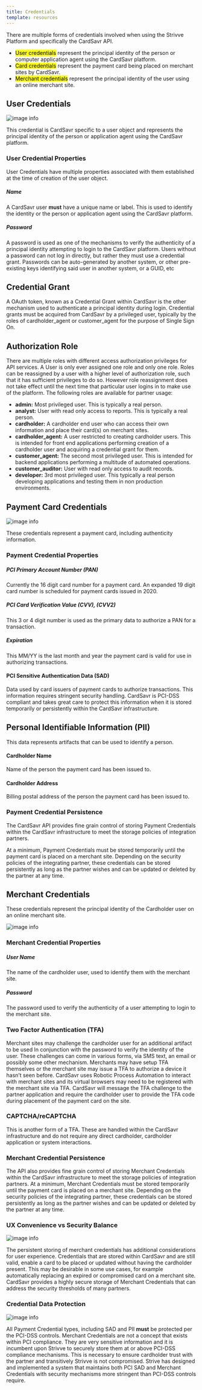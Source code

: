 ```yaml
---
title: Credentials
template: resources
---
```


There are multiple forms of credentials involved when using the Strivve Platform and specifically the CardSavr API.
- <mark>User credentials</mark> represent the principal identity of the person or computer application agent using the CardSavr platform.
- <mark>Card credentials</mark> represent the payment card being placed on merchant sites by CardSavr.
- <mark>Merchant credentials</mark> represent the principal identity of the user using an online merchant site.

## User Credentials
![image info](/images/unpw-credential.png)

This credential is CardSavr specific to a user object and represents the principal identity of the person or application agent using the CardSavr platform.

### User Credential Properties
User Credentials have multiple properties associated with them established at the time of creation of the user object.

##### Name
A CardSavr user <strong>must</strong> have a unique name or label.  This is used to identify the identity or the person or application agent using the CardSavr platform.

##### Password
A password is used as one of the mechanisms to verify the authenticity of a principal identity attempting to login to the CardSavr platform.  Users without a password can not log in directly, but rather they must use a credential grant. Passwords can be auto-generated by another system, or other pre-existing keys identifying said user in another system, or a GUID, etc

## Credential Grant
A OAuth token, known as a Credential Grant within CardSavr is the other mechanism used to authenticate a principal identity during login.  Credential grants must be acquired from CardSavr by a privileged user, typically by the roles of cardholder\_agent or customer\_agent for the purpose of Single Sign On.

## Authorization Role
There are multiple roles with different access authorization privileges for API services.  A User is only ever assigned one role and only one role.  Roles can be reassigned by a user with a higher level of authorization role, such that it has sufficient privileges to do so.  However role reassignment does not take effect until the next time that particular user logins in to make use of the platform.  The following roles are available for partner usage:

- **admin:** Most privileged user. This is typically a real person.
- **analyst:** User with read only access to reports. This is typically a real person.
- **cardholder:** A cardholder end user who can access their own information and place their card(s) on merchant sites.
- **cardholder_agent:** A user restricted to creating cardholder users.  This is intended for front end applications performing creation of a cardholder user and acquiring a credential grant for them.
- **customer_agent:** The second most privileged user.  This is intended for backend applications performing a multitude of automated operations.
- **customer_auditor:** User with read only access to audit records.
- **developer:** 3rd most privileged user. This typically a real person developing applications and testing them in non production environments.

## Payment Card Credentials
![image info](/images/credit-card-credential.jpg)

These credentials represent a payment card, including authenticity information.

### Payment Credential Properties

##### PCI Primary Account Number (PAN)
Currently the 16 digit card number for a payment card.  An expanded 19 digit card number is scheduled for payment cards issued in 2020.

##### PCI Card Verification Value (CVV), (CVV2)
This 3 or 4 digit number is used as the primary data to authorize a PAN for a transaction.

##### Expiration
This MM/YY is the last month and year the payment card is valid for use in authorizing transactions.

#### PCI Sensitive Authentication Data (SAD)
Data used by card issuers of payment cards to authorize transactions. This information requires stringent security handling. CardSavr is PCI-DSS compliant and takes great care to protect this information when it is stored temporarily or persistently within the CardSavr infrastructure.

## Personal Identifiable Information (PII)
This data represents artifacts that can be used to identify a person.

#### Cardholder Name
Name of the person the payment card has been issued to.

#### Cardholder Address
Billing postal address of the person the payment card has been issued to.

### Payment Credential Persistence 
The CardSavr API provides fine grain control of storing Payment Credentials within the CardSavr infrastructure to meet the storage policies of integration partners.

At a minimum, Payment Credentials must be stored temporarily until the payment card is placed on a merchant site.  Depending on the security policies of the integrating partner, these credentials can be stored persistently as long as the partner wishes and can be updated or deleted by the partner at any time. 

## Merchant Credentials
These credentials represent the principal identity of the Cardholder user on an online merchant site.

![image info](/images/merchant-site-account-credential.png)

### Merchant Credential Properties

##### User Name
The name of the cardholder user, used to identify them with the merchant site.

##### Password
The password used to verify the authenticity of a user attempting to login to the merchant site.

### Two Factor Authentication (TFA)
Merchant sites may challenge the cardholder user for an additional artifact to be used ln conjunction with the password to verify the identity of the user.  These challenges can come in various forms, via SMS text, an email or possibly some other mechanism.  Merchants may have setup TFA themselves or the merchant site may issue a TFA to authorize a device it hasn’t seen before.  CardSavr uses Robotic Process Automation to interact with merchant sites and its virtual browsers may need to be registered with the merchant site via TFA.  CardSavr will message the TFA challenge to the partner application and require the cardholder user to provide the TFA code during placement of the payment card on the site.

### CAPTCHA/reCAPTCHA
This is another form of a TFA.  These are handled within the CardSavr infrastructure and do not require any direct cardholder, cardholder application or system interactions.

### Merchant Credential Persistence
The API also provides fine grain control of storing Merchant Credentials within the CardSavr infrastructure to meet the storage policies of integration partners. At a minimum, Merchant Credentials must be stored temporarily until the payment card is placed on a merchant site.  Depending on the security policies of the integrating partner, these credentials can be stored persistently as long as the partner wishes and can be updated or deleted by the partner at any time.

### UX Convenience vs Security Balance
![image info](/images/ease-vs-security.png)

The persistent storing of merchant credentials has additional considerations for user experience.  Credentials that are stored within CardSavr and are still valid, enable a card to be placed or updated without having the cardholder present.  This may be desirable in some use cases, for example automatically replacing an expired or compromised card on a merchant site.  CardSavr provides a highly secure storage of Merchant Credentials that can address the security thresholds of many partners.

### Credential Data Protection
![image info](/images/PCI-DSS-networks.png)

All Payment Credential types, including SAD and PII <strong>must</strong> be protected per the PCI-DSS controls. Merchant Credentials are not a concept that exists within PCI compliance. They are very sensitive information and it is incumbent upon Strivve to securely store them at or above PCI-DSS compliance mechanisms.  This is necessary to ensure cardholder trust with the partner and transitively Strivve is not compromised. Strive has designed and implemented a system that maintains both PCI SAD and Merchant Credentials with security mechanisms more stringent than PCI-DSS controls require.